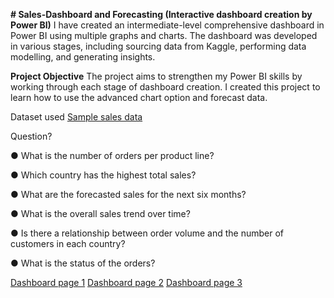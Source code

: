 **# Sales-Dashboard and Forecasting (Interactive dashboard creation by Power BI)**
I have created an intermediate-level comprehensive dashboard in Power BI using multiple graphs and charts. The dashboard was developed in various stages, including sourcing data from Kaggle, performing data modelling, and generating insights.

**Project Objective**
The project aims to strengthen my Power BI skills by working through each stage of dashboard creation. I created this project to learn how to use the advanced chart option and forecast data.

Dataset used 
<a href ="https://github.com/abhishek3852/Sales-dashboard/blob/main/sales_data_sample.csv"> Sample sales data</a>

Question?

● What is the number of orders per product line?

● Which country has the highest total sales?

● What are the forecasted sales for the next six months?

● What is the overall sales trend over time?

● Is there a relationship between order volume and the number of customers in each country?

● What is the status of the orders?

<a href ="https://github.com/abhishek3852/Sales-dashboard/blob/main/DASH-1.png"> Dashboard page 1</a><be>
<a href ="https://github.com/abhishek3852/Sales-dashboard/blob/main/DASH-2.png"> Dashboard page 2</a><be>
<a href ="https://github.com/abhishek3852/Sales-dashboard/blob/main/DASH-3.png"> Dashboard page 3</a>

